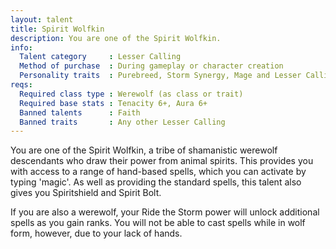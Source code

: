 ```yaml
---
layout: talent
title: Spirit Wolfkin
description: You are one of the Spirit Wolfkin.
info:
  Talent category     : Lesser Calling
  Method of purchase  : During gameplay or character creation
  Personality traits  : Purebreed, Storm Synergy, Mage and Lesser Calling
reqs:
  Required class type : Werewolf (as class or trait)
  Required base stats : Tenacity 6+, Aura 6+
  Banned talents      : Faith
  Banned traits       : Any other Lesser Calling
---
```


You are one of the Spirit Wolfkin, a tribe of shamanistic werewolf descendants
who draw their power from animal spirits.  This provides you with access to a
range of hand-based spells, which you can activate by typing 'magic'.  As well
as providing the standard spells, this talent also gives you Spiritshield and
Spirit Bolt.

If you are also a werewolf, your Ride the Storm power will unlock additional
spells as you gain ranks.  You will not be able to cast spells while in wolf
form, however, due to your lack of hands.

